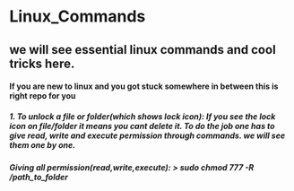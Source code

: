 # Linux_Commands
## we will see essential linux commands and cool tricks here. 
#### If you are new to linux and you got stuck somewhere in between this is right repo for you
##### 1. To unlock a file or folder(which shows lock icon): If you see the lock icon on file/folder it means you cant delete it. To do the job one has to give read, write and execute permission through commands. we will see them one by one.

##### Giving all permission(read,write,execute): > sudo chmod 777 -R /path_to_folder

       
